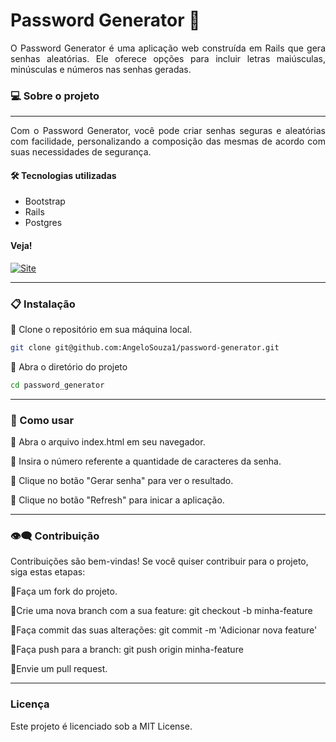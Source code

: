 # Password Generator 🔐

<div align="justify">
O Password Generator é uma aplicação web construída em Rails que gera senhas aleatórias. Ele oferece opções para incluir letras maiúsculas, minúsculas e números nas senhas geradas.

</div>

### 💻  Sobre o projeto
---
<div align="justify">
Com o Password Generator, você pode criar senhas seguras e aleatórias com facilidade, personalizando a composição das mesmas de acordo com suas necessidades de segurança.
</div>

####  🛠 Tecnologias utilizadas
- Bootstrap
- Rails
- Postgres


#### Veja!

 <a href="https://vimeo.com/914861311/cd886f0b0e">
    <img src="https://img.shields.io/badge/VÍDEO DE FUNCIONALIDADE%20-darkblue" alt="Site">
 </a>

---

 ### 📋 Instalação

 🔹 Clone o repositório em sua máquina local.

  ```bash
git clone git@github.com:AngeloSouza1/password-generator.git
```

 🔹 Abra o diretório do projeto

  ```bash
cd password_generator
```
---
 ### 🚀 Como usar

🔹 Abra o arquivo index.html em seu navegador.

🔹 Insira o número referente a quantidade de caracteres da senha.

🔹 Clique no botão "Gerar senha" para ver o resultado.

🔹 Clique no botão "Refresh" para inicar a aplicação.

<p>

  ---
  
### 👁️‍🗨️ Contribuição

Contribuições são bem-vindas! Se você quiser contribuir para o projeto, siga estas etapas:

🔹Faça um fork do projeto.

🔹Crie uma nova branch com a sua feature: git checkout -b minha-feature

🔹Faça commit das suas alterações: git commit -m 'Adicionar nova feature'

🔹Faça push para a branch: git push origin minha-feature

🔹Envie um pull request.

---
### Licença
Este projeto é licenciado sob a MIT License.
